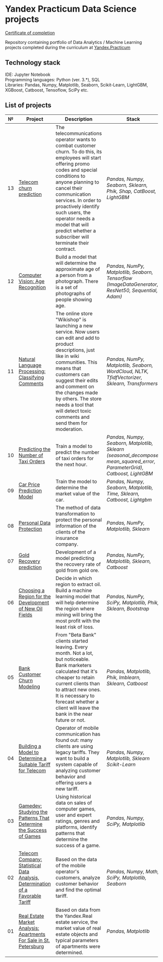# Yandex Practicum Data Science projects

[Certificate of completion](https://drive.google.com/drive/folders/1QumtKtaqxXNZIvxJphRUz9C4rbTEbpPB?usp=sharing)

Repository containing portfolio of Data Analytics / Machine Learning projects completed during the curriculum at [Yandex.Practicum](https://praktikum.yandex.ru/data-scientist/)

## Technology stack
IDE: Jupyter Notebook <br>
Programming languages: Python (ver. 3.*), SQL <br>
Libraries: Pandas, Numpy, Matplotlib, Seaborn, Scikit-Learn, LightGBM, XGBoost, Catboost, Tensoflow, SciPy etc. <br>

## List of projects

 № | Project | Description | Stack
--- | --- | --- | ---
13 | [Telecom churn prediction](https://github.com/Shilenkovv/yandex_ds_projects/tree/main/13_telecom_churn_prediction) | The telecommunications operator wants to combat customer churn. To do this, its employees will start offering promo codes and special conditions to anyone planning to cancel their communication services. In order to proactively identify such users, the operator needs a model that will predict whether a subscriber will terminate their contract. | *Pandas, Numpy, Seaborn, Sklearn, Phik, Shap, CatBoost, LightGBM*
12 | [Computer Vision: Age Recognition](https://github.com/Shilenkovv/yandex_ds_projects/tree/main/12_age_prediction)  | Build a model that will determine the approximate age of a person from a photograph. There is a set of photographs of people showing age. | *Pandas, NumPy, Matplotlib, Seaborn, Tensorflow (ImageDataGenerator, ResNet50, Sequential, Adam)*
11 | [Natural Language Processing: Classifying Comments](https://github.com/Shilenkovv/yandex_ds_projects/tree/main/11_toxic_comments_classification) | The online store "Wikishop" is launching a new service. Now users can edit and add to product descriptions, just like in wiki communities. This means that customers can suggest their edits and comment on the changes made by others. The store needs a tool that will detect toxic comments and send them for moderation. | *Pandas, NumPy, Matplotlib, Seaborn, WordCloud, NLTK, TfidfVectorizer, Sklearn, Transformers*
10 | [Predicting the Number of Taxi Orders](https://github.com/Shilenkovv/yandex_ds_projects/tree/main/10_taxi_order_prediction) | Train a model to predict the number of taxi orders for the next hour. | *Pandas, Numpy, Seaborn, Matplotlib, Sklearn (seasonal_decompose, mean_squared_error, ParameterGrid), Catboost, LightGBM*
09 | [Car Price Prediction Model](https://github.com/Shilenkovv/yandex_ds_projects/tree/main/09_car_prices_prediction) | Train the model to determine the market value of the car. | *Pandas, Numpy, Seaborn, Matplotlib, Time, Sklearn, Catboost, Lightgbm*
08 | [Personal Data Protection](https://github.com/Shilenkovv/yandex_ds_projects/tree/main/08_personal_data_protection) | The method of data transformation to protect the personal information of the clients of the insurance company. | *Pandas, NumPy, Matplotlib, Sklearn*
07 | [Gold Recovery prediction](https://github.com/Shilenkovv/yandex_ds_projects/tree/main/07_gold_recovery) | Development of a model predicting the recovery rate of gold from gold ore. | *Pandas, NumPy, Matplotlib, Sklearn, Catboost*
06 | [Choosing a Region for the Development of New Oil Fields](https://github.com/Shilenkovv/yandex_ds_projects/tree/main/06_machine_learning_in_business) | Decide in which region to extract oil. Build a machine learning model that will help determine the region where mining will bring the most profit with the least risk of loss. | *Pandas, NumPy, SciPy, Matplotlib, Phik, Sklearn, Bootstrap*
05 | [Bank Customer Churn Modeling](https://github.com/Shilenkovv/yandex_ds_projects/tree/main/05_supervised_learning) | From "Beta Bank" clients started leaving. Every month. Not a lot, but noticeable. Bank marketers calculated that it's cheaper to retain current clients than to attract new ones. It is necessary to forecast whether a client will leave the bank in the near future or not. | *Pandas, Matplotlib, Phik, Imblearn, Sklearn, Catboost*
04 | [Building a Model to Determine a Suitable Tariff for Telecom](https://github.com/Shilenkovv/yandex_ds_projects/tree/main/04_introduction_to_machine_learning) | Operator of mobile communication has found out: many clients are using legacy tariffs. They want to build a system capable of analyzing customer behavior and offering users a new tariff. | *Pandas, Numpy, Matplotlib, Sklearn Scikit-Learn*
03 | [Gamedev: Studying the Patterns That Determine the Success of Games](https://github.com/Shilenkovv/yandex_ds_projects/tree/main/03_game_sales_data_research) | Using historical data on sales of computer games, user and expert ratings, genres and platforms, identify patterns that determine the success of a game. | *Pandas, Numpy, SciPy, Matplotlib*
02 | [Telecom Company: Statistical Data Analysis, Determination of a Favorable Tariff](https://github.com/Shilenkovv/yandex_ds_projects/tree/main/02_statistical_data_analysis) | Based on the data of the mobile operator's customers, analyze customer behavior and find the optimal tariff. | *Pandas, Numpy, Math, SciPy, Matplotlib, Seaborn*
01 | [Real Estate Market Analysis: Apartments For Sale in St. Petersburg](https://github.com/Shilenkovv/yandex_ds_projects/tree/main/01_EDA) | Based on data from the Yandex.Real estate service, the market value of real estate objects and typical parameters of apartments were determined. | *Pandas, Matplotlib*